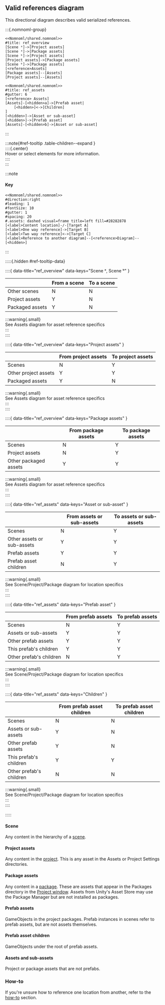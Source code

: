 ## Valid references diagram

<script type="module" src="/Scripts/Interactive/References/validReferences.js?v=1.0.2"></script>  

This directional diagram describes valid serialized references.

:::{.nomnoml-group}

```nomnoml
<<Nomnoml/shared.nomnoml>>
#title: ref_overview
[Scene ᵃ]->[Project assets]
[Scene ᵃ]->[Package assets]
[Scene ᵇ]->[Project assets]
[Project assets]->[Package assets]
[Scene ᵇ]->[Package assets]
[<reference>Assets]
[Package assets]--[Assets]
[Project assets]--[Assets]
```

```nomnoml
<<Nomnoml/shared.nomnoml>>
#title: ref_assets
#gutter: 6
[<reference> Assets]
[Assets]-[<hidden>a]->[Prefab asset|
    [<hidden>]<->[Children]
]
[<hidden>]->[Asset or sub-asset]
[<hidden>]->[Prefab asset]
[Assets]-[<hidden>b]->[Asset or sub-asset]
```
:::

:::note{#ref-tooltip .table-children--expand }  
::::{.center}  
Hover or select elements for more information.  
::::  
:::

:::note  
#### Key
```nomnoml
<<Nomnoml/shared.nomnoml>>
#direction:right
#leading: 1
#fontSize: 10
#gutter: 1
#spacing: 20
#.assets: dashed visual=frame title=left fill=#28282878
[<label>Content location]-/-[Target A]
[<label>One way reference]->[Target B]
[<label>Two way reference]<->[Target C]
[<label>Reference to another diagram]--[<reference>Diagram]--[<hidden>]
```

:::

:::::{.hidden #ref-tooltip-data}  

::::{ data-title="ref_overview" data-keys="Scene ᵃ, Scene ᵇ" }

|                 | From a scene | To a scene |
|-----------------|--------------|------------|
| Other scenes    | N            | N          |
| Project assets  | Y            | N          |
| Packaged assets | Y            | N          |

:::warning{.small}  
See Assets diagram for asset reference specifics  
:::  
::::  

::::{ data-title="ref_overview" data-keys="Project assets" }  

|                      | From project assets | To project assets |
|----------------------|---------------------|-------------------|
| Scenes               | N                   | Y                 |
| Other project assets | Y                   | Y                 |
| Packaged assets      | Y                   | N                 |

:::warning{.small}  
See Assets diagram for asset reference specifics  
:::  
::::  

::::{ data-title="ref_overview" data-keys="Package assets" }  

|                       | From package assets | To package assets |
|-----------------------|---------------------|-------------------|
| Scenes                | N                   | Y                 |
| Project assets        | N                   | Y                 |
| Other packaged assets | Y                   | Y                 |

:::warning{.small}  
See Assets diagram for asset reference specifics  
:::  
::::  

::::{ data-title="ref_assets" data-keys="Asset or sub-asset" }

|                               | From assets or sub-assets | To assets or sub-assets |
|-------------------------------|---------------------------|-------------------------|
| Scenes                        | N                         | Y                       |
| Other assets or sub-assets    | Y                         | Y                       |
| Prefab assets                 | Y                         | Y                       |
| Prefab asset children         | N                         | Y                       |

:::warning{.small}  
See Scene/Project/Package diagram for location specifics  
:::  
::::  

::::{ data-title="ref_assets" data-keys="Prefab asset" }

|                         | From prefab assets | To prefab assets |
|-------------------------|--------------------|------------------|
| Scenes                  | N                  | Y                |
| Assets or sub-assets    | Y                  | Y                |
| Other prefab assets     | Y                  | Y                |
| This prefab's children  | Y                  | Y                |
| Other prefab's children | N                  | Y                |

:::warning{.small}  
See Scene/Project/Package diagram for location specifics  
:::  
::::  

::::{ data-title="ref_assets" data-keys="Children" }

|                         | From prefab asset children | To prefab asset children |
|-------------------------|----------------------------|--------------------------|
| Scenes                  | N                          | N                        |
| Assets or sub-assets    | Y                          | N                        |
| Other prefab assets     | Y                          | N                        |
| This prefab's children  | Y                          | Y                        |
| Other prefab's children | N                          | N                        |
:::warning{.small}  
See Scene/Project/Package diagram for location specifics  
:::  
::::

:::::


#### Scene
Any content in the hierarchy of a [scene](https://docs.unity3d.com/Manual/CreatingScenes.html).
#### Project assets
Any content in the [project](https://docs.unity3d.com/Manual/ProjectView.html). This is any asset in the Assets or Project Settings directories.
#### Package assets
Any content in a [package](https://docs.unity3d.com/Manual/PackagesList.html). These are assets that appear in the Packages directory in the [Project window](https://docs.unity3d.com/Manual/ProjectView.html). Assets from Unity's Asset Store may use the Package Manager but are not installed as packages.
#### Prefab assets
GameObjects in the project packages. Prefab instances in scenes refer to prefab assets, but are not assets themselves.
#### Prefab asset children
GameObjects under the root of prefab assets.
#### Assets and sub-assets
Project or package assets that are not prefabs.

### How-to
If you're unsure how to reference one location from another, refer to the [how-to](Serialized%20References.md#how-to) section.